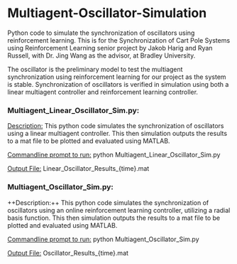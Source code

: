 # Multiagent-Oscillator-Simulation
Python code to simulate the synchronization of oscillators using reinforcement learning. This is for the Synchronization of Cart Pole Systems using Reinforcement Learning senior project by Jakob Harig and Ryan Russell, with Dr. Jing Wang as the advisor, at Bradley University.

The oscillator is the preliminary model to test the multiagent synchronization using reinforcement learning for our project as the system is stable. Synchronization of oscillators is verified in simulation using both a linear multiagent controller and reinforcement learning controller. 

### Multiagent_Linear_Oscillator_Sim.py:
  
  <u>Description:</u> This python code simulates the synchronization of oscillators using a linear multiagent controller. This then simulation outputs the results to a mat file to be plotted and evaluated using MATLAB. 

  <u>Commandline prompt to run:</u> python Multiagent_Linear_Oscillator_Sim.py
  
  <u>Output File:</u> Linear_Oscillator_Results_{time}.mat

### Multiagent_Oscillator_Sim.py:

  ++Description:++ This python code simulates the synchronization of oscillators using an online reinforcement learning controller, utilizing a radial basis function. This then simulation outputs the results to a mat file to be plotted and evaluated using MATLAB. 

  <u>Commandline prompt to run:</u> python Multiagent_Oscillator_Sim.py
  
  <u>Output File:</u> Oscillator_Results_{time}.mat
